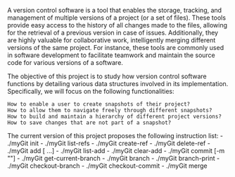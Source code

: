 A version control software is a tool that enables the storage, tracking, and management of multiple versions of a project (or a set of files). These tools provide easy access to the history of all changes made to the files, allowing for the retrieval of a previous version in case of issues. Additionally, they are highly valuable for collaborative work, intelligently merging different versions of the same project. For instance, these tools are commonly used in software development to facilitate teamwork and maintain the source code for various versions of a software.

The objective of this project is to study how version control software functions by detailing various data structures involved in its implementation. Specifically, we will focus on the following functionalities:

    How to enable a user to create snapshots of their project?
    How to allow them to navigate freely through different snapshots?
    How to build and maintain a hierarchy of different project versions?
    How to save changes that are not part of a snapshot?

The current version of this project proposes the following instruction list:
    - ./myGit init
    - ./myGit list-refs 
    - ./myGit create-ref <name> <hash> 
    - ./myGit delete-ref <name> 
    - ./myGit add <elem> [<elem2> <elem3> ...] 
    - ./myGit list-add 
    - ./myGit clear-add 
    - ./myGit commit [-m \"<message>\"] 
    - ./myGit get-current-branch 
    - ./myGit branch <branch-name> 
    - ./myGit branch-print <branch-name> 
    - ./myGit checkout-branch <branch-name> 
    - ./myGit checkout-commit <pattern> 
    - ./myGit merge <branch> <message> 